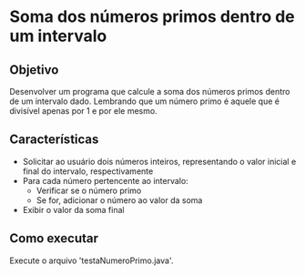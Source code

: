 # Soma dos números primos dentro de um intervalo

## Objetivo

Desenvolver um programa que calcule a soma dos números primos dentro de um intervalo dado. Lembrando que um número primo é aquele que é divisível apenas por 1 e por ele mesmo.

## Características

- Solicitar ao usuário dois números inteiros, representando o valor inicial e final do intervalo, respectivamente
- Para cada número pertencente ao intervalo:
  - Verificar se o número primo
  - Se for, adicionar o número ao valor da soma
- Exibir o valor da soma final

## Como executar

Execute o arquivo 'testaNumeroPrimo.java'.

